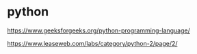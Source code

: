 # python

https://www.geeksforgeeks.org/python-programming-language/

https://www.leaseweb.com/labs/category/python-2/page/2/
